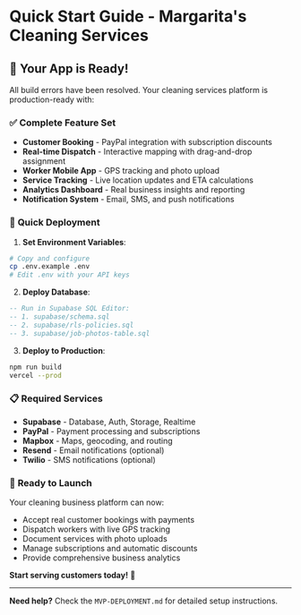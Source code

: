 # Quick Start Guide - Margarita's Cleaning Services

## 🚀 **Your App is Ready!**

All build errors have been resolved. Your cleaning services platform is production-ready with:

### ✅ **Complete Feature Set**
- **Customer Booking** - PayPal integration with subscription discounts
- **Real-time Dispatch** - Interactive mapping with drag-and-drop assignment
- **Worker Mobile App** - GPS tracking and photo upload
- **Service Tracking** - Live location updates and ETA calculations
- **Analytics Dashboard** - Real business insights and reporting
- **Notification System** - Email, SMS, and push notifications

### 🔧 **Quick Deployment**

1. **Set Environment Variables**:
```bash
# Copy and configure
cp .env.example .env
# Edit .env with your API keys
```

2. **Deploy Database**:
```sql
-- Run in Supabase SQL Editor:
-- 1. supabase/schema.sql
-- 2. supabase/rls-policies.sql  
-- 3. supabase/job-photos-table.sql
```

3. **Deploy to Production**:
```bash
npm run build
vercel --prod
```

### 📋 **Required Services**
- **Supabase** - Database, Auth, Storage, Realtime
- **PayPal** - Payment processing and subscriptions
- **Mapbox** - Maps, geocoding, and routing
- **Resend** - Email notifications (optional)
- **Twilio** - SMS notifications (optional)

### 🎯 **Ready to Launch**

Your cleaning business platform can now:
- Accept real customer bookings with payments
- Dispatch workers with live GPS tracking
- Document services with photo uploads
- Manage subscriptions and automatic discounts
- Provide comprehensive business analytics

**Start serving customers today!** 🎉

---

**Need help?** Check the `MVP-DEPLOYMENT.md` for detailed setup instructions.
